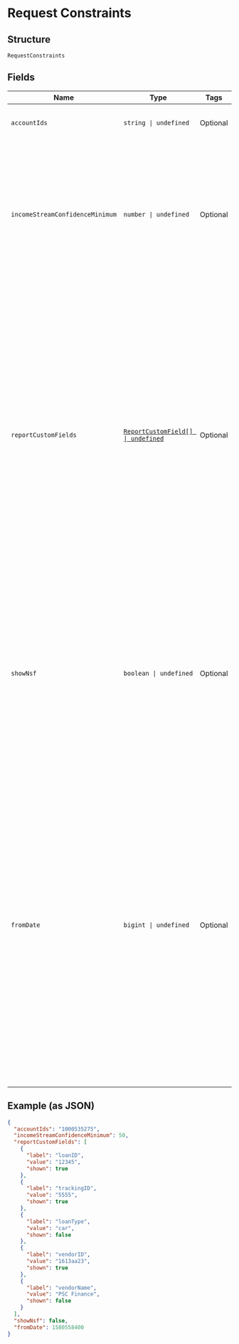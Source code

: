 
# Request Constraints

## Structure

`RequestConstraints`

## Fields

| Name | Type | Tags | Description |
|  --- | --- | --- | --- |
| `accountIds` | `string \| undefined` | Optional | Specific accountIds to be included in the new report. |
| `incomeStreamConfidenceMinimum` | `number \| undefined` | Optional | Include income streams in the report, based on the income stream’s confidence score. <br> <br> **Example**: Use the value: 50 to include only income streams with a confidence score of 50 or higher. |
| `reportCustomFields` | [`ReportCustomField[] \| undefined`](../../doc/models/report-custom-field.md) | Optional | Designate up to 5 custom fields that you would like associated with the report upon generation by providing a label for the field and a value for the field. Set the shown variable to true if you want the custom field to display in the PDF reports. Set the shown variable to false to limit seeing the variable to JSON, XML report but not in the PDF report. All custom fields will display in the Reseller Billing endpoint.  This is optional. |
| `showNsf` | `boolean \| undefined` | Optional | Include the non-sufficient funds (NSF) summary JSON and the NSF summary PDF section in the report. <br> <br>  **Data included**: <br> <br>  * Account  <br> <br>  * Total number of NSF funds  <br> <br>  * Days since the most recent NFS funds fee |
| `fromDate` | `bigint \| undefined` | Optional | The fromDate parameter is an Epoch Timestamp (in seconds), such as '1494449017'. Without this parameter, the report defaults to 61 days if available. Example: ?fromDate={fromDate}. If included, the epoch timestamp should be 10 digits long and be within twelve months of the present day. Extending the epoch timestamp beyond 10 digits will default back to twelve months of data. This query is optional. fromDate can also be passed as a query. |

## Example (as JSON)

```json
{
  "accountIds": "1000535275",
  "incomeStreamConfidenceMinimum": 50,
  "reportCustomFields": [
    {
      "label": "loanID",
      "value": "12345",
      "shown": true
    },
    {
      "label": "trackingID",
      "value": "5555",
      "shown": true
    },
    {
      "label": "loanType",
      "value": "car",
      "shown": false
    },
    {
      "label": "vendorID",
      "value": "1613aa23",
      "shown": true
    },
    {
      "label": "vendorName",
      "value": "PSC Finance",
      "shown": false
    }
  ],
  "showNsf": false,
  "fromDate": 1580558400
}
```

